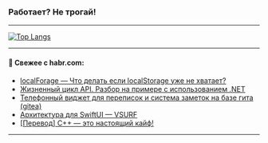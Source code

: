 ### Работает? Не трогай!

---
<!--
#### 🛠️ Technical stack:

![Java](https://img.shields.io/badge/Java-informational?logo=Oracle&style=flat&logoColor=white&color=FF4500)
![Kotlin](https://img.shields.io/badge/Kotlin-informational?logo=Kotlin&style=flat&logoColor=white&color=774D97)
![TS](https://img.shields.io/badge/TypeScript-informational?logo=typeScript&style=flat&logoColor=black&color=017acc)
![Python](https://img.shields.io/badge/Python-informational?logo=Python&style=flat&logoColor=black&color=ffdd54) <br>
![Spring](https://img.shields.io/badge/Spring-informational?logo=Spring&style=flat&logoColor=white&color=6DB33F) 
![SpringBoot](https://img.shields.io/badge/SpringBoot-informational?logo=SpringBoot&style=flat&logoColor=white&color=6DB33F)
![Nest](https://img.shields.io/badge/NestJS-informational?logo=NestJS&style=flat&logoColor=white&color=E0234E) 
![NodeJS](https://img.shields.io/badge/NodeJS-informational?logo=node.js&style=flat&logoColor=white&color=70A760)<br>
![PostgreSQL](https://img.shields.io/badge/PostgreSQL-informational?logo=PostgreSQL&style=flat&logoColor=white&color=DAA520)
![MongoDB](https://img.shields.io/badge/MongoDB-informational?logo=MongoDB&style=flat&logoColor=white&color=870000)
![Apache](https://img.shields.io/badge/Apache-informational?logo=apache&style=flat&logoColor=white&color=f74e28)

___ 
-->

<!--- #### 🛠️ : --->

[![Top Langs](https://github-readme-stats-82jvfl3w3-advtsettinggmailcoms-projects.vercel.app/api/top-langs/?username=zloylis&langs_count=10&hide_title=true&title_color=e6edf3&size_weight=0.5&count_weight=0.5&layout=compact&hide_progress=true&hide_border=true&theme=dracula)](https://github.com/zloylis)

<!---


####  :octocat:&nbsp;&nbsp; Статистика:

![GitHub stats](https://github-readme-stats-u2qms2cxw-advtsettinggmailcoms-projects.vercel.app/api?username=zloylis&show_icons=true&hide_border=true&theme=dracula&title_color=e6edf3&include_all_commits=true&count_private=true&hide_rank=false&hide_title=true&rank_icon=github)
-->
---

#### 💬 Свежее с habr.com:

<!-- BLOG-POST-LIST:START -->
- [localForage — Что делать если localStorage уже не хватает?](https://habr.com/ru/articles/874980/?utm_source=habrahabr&utm_medium=rss&utm_campaign=874980)
- [Жизненный цикл API. Разбор на примере с использованием .NET](https://habr.com/ru/articles/874972/?utm_source=habrahabr&utm_medium=rss&utm_campaign=874972)
- [Телефонный виджет для переписок и система заметок на базе гита &lpar;gitea&rpar;](https://habr.com/ru/articles/874962/?utm_source=habrahabr&utm_medium=rss&utm_campaign=874962)
- [Архитектура для SwiftUI — VSURF](https://habr.com/ru/companies/surfstudio/articles/874958/?utm_source=habrahabr&utm_medium=rss&utm_campaign=874958)
- [[Перевод] С++ — это настоящий кайфǃ](https://habr.com/ru/companies/wunderfund/articles/874216/?utm_source=habrahabr&utm_medium=rss&utm_campaign=874216)
<!-- BLOG-POST-LIST:END -->

---
